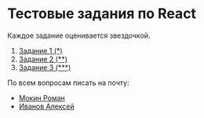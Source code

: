 # Тестовые задания по React

Каждое задание оценивается звездочкой.

1. [Задание 1 (*)](https://github.com/GPB-COS/test-work-react/tree/master/test%201)
2. [Задание 2 (**)](https://github.com/GPB-COS/test-work-react/tree/master/test%202)
3. [Задание 3 (***)](https://github.com/GPB-COS/test-work-react/tree/master/test%203)

По всем вопросам писать на почту:

* [Мокин Роман](mailto:roman.mokin@gazprombank.ru?subject=[GPB_COS]%20Test%20GPB)
* [Иванов Алексей](mailto:alex.ivanov_DITOP@gazprombank.ru?subject=[GPB_COS]%20Test%20GPB)
